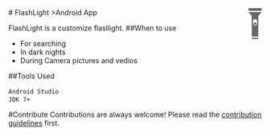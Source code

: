 <img src="flashlight.png" align="right" />
# FlashLight
>Android App

FlashLight is a customize flasllight.
##When to use
- For searching
- In dark nights
- During Camera pictures and vedios

##Tools Used
```
Android Studio
JDK 7+
```

#Contribute
Contributions are always welcome!
Please read the [contribution guidelines](contributor.md) first.



